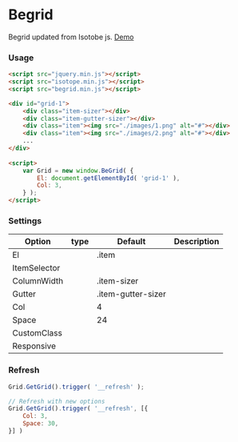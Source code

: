 
# Begrid

Begrid updated from Isotobe js. [Demo](https://huynhhuynh.github.io/begrid/)

  

### Usage

```html
<script src="jquery.min.js"></script>
<script src="isotope.min.js"></script>
<script src="begrid.min.js"></script>

<div id="grid-1">
	<div class="item-sizer"></div>
	<div class="item-gutter-sizer"></div>
	<div class="item"><img src="./images/1.png" alt="#"></div>
	<div class="item"><img src="./images/2.png" alt="#"></div>
	...
</div>
  
<script>
	var Grid = new window.BeGrid( {
		El: document.getElementById( 'grid-1' ),
		Col: 3,
	} );
</script>
```

### Settings
| Option | type |  Default | Description |
|--|--|--|--|
| El |  | .item |  |
| ItemSelector |
| ColumnWidth |  | .item-sizer |
| Gutter |  | .item-gutter-sizer |
| Col |  | 4 |
| Space |  | 24 |
| CustomClass |
| Responsive |

### Refresh
```javascript
Grid.GetGrid().trigger( '__refresh' );

// Refresh with new options 
Grid.GetGrid().trigger( '__refresh', [{
	Col: 3,
	Space: 30,
}] )
```
